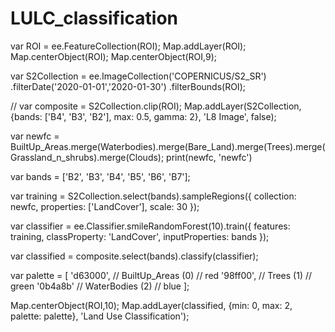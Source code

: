 # LULC_classification
var ROI = ee.FeatureCollection(ROI);
Map.addLayer(ROI);
Map.centerObject(ROI);
Map.centerObject(ROI,9);

var S2Collection = ee.ImageCollection('COPERNICUS/S2_SR')
    .filterDate('2020-01-01','2020-01-30')
    .filterBounds(ROI);

// var composite = S2Collection.clip(ROI);
Map.addLayer(S2Collection, {bands: ['B4', 'B3', 'B2'], max: 0.5, gamma: 2}, 'L8 Image', false);

var newfc = BuiltUp_Areas.merge(Waterbodies).merge(Bare_Land).merge(Trees).merge(Grassland_n_shrubs).merge(Clouds);
print(newfc, 'newfc')

var bands = ['B2', 'B3', 'B4', 'B5', 'B6', 'B7'];

var training = S2Collection.select(bands).sampleRegions({
  collection: newfc,
  properties: ['LandCover'],
  scale: 30
});

var classifier = ee.Classifier.smileRandomForest(10).train({
  features: training,
  classProperty: 'LandCover',
  inputProperties: bands
});

var classified = composite.select(bands).classify(classifier);

var palette = [
  'd63000', // BuiltUp_Areas (0)  // red
  '98ff00', // Trees (1)  // green
  '0b4a8b' //  WaterBodies (2) // blue
];

Map.centerObject(ROI,10);
Map.addLayer(classified, {min: 0, max: 2, palette: palette}, 'Land Use Classification');
